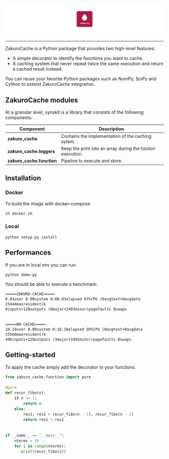 ![Synskit Logo](imgs/zakuro.png)

--------------------------------------------------------------------------------

ZakuroCache is a Python package that provides two high-level features:
- A simple decorator to identify the functions you want to cache.
- A caching system that never repeat twice the same execution and return a cached result instead. 


You can reuse your favorite Python packages such as NumPy, SciPy and Cython to extend ZakuroCache integration.


## ZakuroCache modules

At a granular level, synskit is a library that consists of the following components:

| Component | Description |
| ---- | --- |
| **zakuro_cache** | Contains the implementation of the caching sytem. |
| **zakuro_cache.loggers** | Keep the print into an array during the fuction execution. |
| **zakuro_cache.function** | Pipeline to execute and store.|

## Installation

### Docker
To build the image with docker-compose
```
sh docker.sh
```

### Local
```
python setup.py install
```
## Performances
If you are in local env you can run:
```
python demo.py
```

You should be able to execute a benchmark:
```
=====ZAKURO-CACHE=====
0.03user 0.00system 0:00.03elapsed 97%CPU (0avgtext+0avgdata 15444maxresident)k
0inputs+128outputs (0major+2493minor)pagefaults 0swaps


=====NO-CACHE=====
10.18user 0.00system 0:10.18elapsed 99%CPU (0avgtext+0avgdata 15568maxresident)k
496inputs+128outputs (3major+2491minor)pagefaults 0swaps
```


## Getting-started
To apply the cache simply add the decorator to your functions.
```python
from zakuro_cache.function import pure

@pure
def recur_fibo(n):
    if n <= 1:
        return n
    else:
        res1, res2 = recur_fibo(n - 1), recur_fibo(n - 2)
        return res1 + res2


if __name__ == "__main__":
    nterms = 35
    for i in range(nterms):
       print(recur_fibo(i))
```